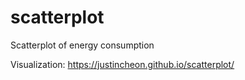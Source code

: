 # scatterplot
Scatterplot of energy consumption

Visualization: https://justincheon.github.io/scatterplot/
